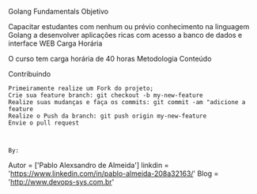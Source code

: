 Golang Fundamentals
Objetivo

Capacitar estudantes com nenhum ou prévio conhecimento na linguagem Golang a desenvolver aplicações ricas com acesso a banco de dados e interface WEB
Carga Horária

O curso tem carga horária de 40 horas
Metodologia
Conteúdo

    

Contribuindo

    Primeiramente realize um Fork do projeto;
    Crie sua feature branch: git checkout -b my-new-feature
    Realize suas mudanças e faça os commits: git commit -am "adicione a feature
    Realize o Push da branch: git push origin my-new-feature
    Envie o pull request



    By:

Autor   = ['Pablo Alexsandro de Almeida']
linkdin = 'https://www.linkedin.com/in/pablo-almeida-208a32163/'
Blog    = 'http://www.devops-sys.com.br'
